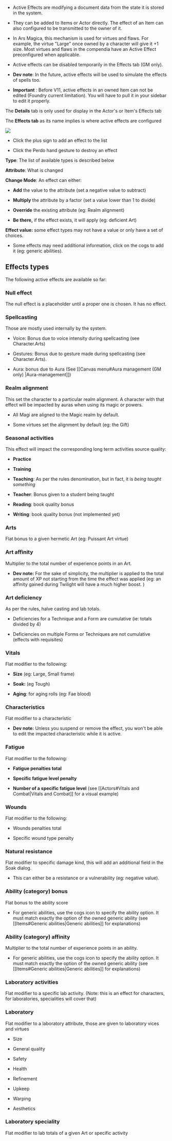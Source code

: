 -   Active Effects are modifying a document data from the state it is stored in the system.
    
-   They can be added to Items or Actor directly. The effect of an Item can also configured to be transmitted to the owner of it.
    
-   In Ars Magica, this mechanism is used for virtues and flaws. For example, the virtue "Large" once owned by a character will give it +1 size. Most virtues and flaws in the compendia have an Active Effect preconfigured when applicable.
    
-   Active effects can be disabled temporarily in the Effects tab (GM only).
    
-   **Dev note**: In the future, active effects will be used to simulate the effects of spells too.
    
-   **Important** : Before V11, active effects in an owned Item can not be edited (Foundry current limitation). You will have to pull it in your sidebar to edit it properly.
    

The **Details** tab is only used for display in the Actor's or Item's Effects tab

The **Effects tab** as its name implies is where active effects are configured

![](systems/arm5e/assets/userguide/ActiveEffectConfig.png)

-   Click the plus sign to add an effect to the list
    
-   Click the Perdo hand gesture to destroy an effect
    

**Type**: The list of available types is described below

**Attribute**: What is changed

**Change Mode**: An effect can either:

-   **Add** the value to the attribute (set a negative value to subtract)
    
-   **Multiply** the attribute by a factor (set a value lower than 1 to divide)
    
-   **Override** the existing attribute (eg: Realm alignment)
    
-   **Be there,** if the effect exists, it will apply (eg: deficient Art)
    

**Effect value:** some effect types may not have a value or only have a set of choices.

-   Some effects may need additional information, click on the cogs to add it (eg: generic abilities).
    

## Effects types

The following active effects are available so far:

### Null effect

The null effect is a placeholder until a proper one is chosen. It has no effect.

### Spellcasting

Those are mostly used internally by the system.

-   Voice: Bonus due to voice intensity during spellcasting (see Character.Arts)
    
-   Gestures: Bonus due to gesture made during spellcasting (see Character.Arts).
    
-   Aura: bonus due to Aura (See [[Canvas menu#Aura management (GM only) |Aura-management]])  
    

### Realm alignment

This set the character to a particular realm alignment. A character with that effect will be impacted by auras when using its magic or powers.

-   All Magi are aligned to the Magic realm by default.
    
-   Some virtues set the alignment by default (eg: the Gift)
    

### Seasonal activities

This effect will impact the corresponding long term activities source quality:

-   **Practice**
    
-   **Training**
    
-   **Teaching**: As per the rules denomination, but in fact, it is _being taught something_
    
-   **Teacher**: Bonus given to a student being taught
    
-   **Reading**: book quality bonus
    
-   **Writing**: book quality bonus (not implemented yet)
    

### Arts

Flat bonus to a given hermetic Art (eg: Puissant Art virtue)

### Art affinity

Multiplier to the total number of experience points in an Art.

-   **Dev note:** For the sake of simplicity, the multiplier is applied to the total amount of XP not starting from the time the effect was applied (eg: an affinity gained during Twilight will have a much higher boost. )  
    

### Art deficiency

As per the rules, halve casting and lab totals.

-   Deficiencies for a Technique and a Form are cumulative (ie: totals divided by 4)
    
-   Deficiencies on multiple Forms or Techniques are not cumulative (effects with requisites)
    

### Vitals

Flat modifier to the following:

-   **Size** (eg: Large, Small frame)
    
-   **Soak:** (eg Tough)
    
-   **Aging**: for aging rolls (eg: Fae blood)
    

### Characteristics

Flat modifier to a characteristic

-   **Dev note:** Unless you suspend or remove the effect, you won't be able to edit the impacted characteristic while it is active.
    

### Fatigue

Flat modifier to the following:

-   **Fatigue penalties total**
    
-   **Specific fatigue level penalty**
    
-   **Number of a specific fatigue level** (see [[Actors#Vitals and Combat|Vitals and Combat]] for a visual example)
    

### Wounds

Flat modifier to the following:

-   Wounds penalties total
    
-   Specific wound type penalty
    

### Natural resistance

Flat modifier to specific damage kind, this will add an additional field in the Soak dialog.

-   This can either be a resistance or a vulnerability (eg: negative value).
    

### Ability (category) bonus

Flat bonus to the ability score

-   For generic abilities, use the cogs icon to specify the ability option. It must match exactly the option of the owned generic ability (see [[Items#Generic abilities|Generic abilities]]  for explanations)
    

### Ability (category) affinity

Multiplier to the total number of experience points in an ability.

-   For generic abilities, use the cogs icon to specify the ability option. It must match exactly the option of the owned generic ability (see [[Items#Generic abilities|Generic abilities]] for explanations)
    

### Laboratory activities

Flat modifier to a specific lab activity. (Note: this is an effect for characters, for laboratories, specialities will cover that)

### Laboratory

Flat modifier to a laboratory attribute, those are given to laboratory vices and virtues

-   Size
    
-   General quality
    
-   Safety
    
-   Health
    
-   Refinement
    
-   Upkeep
    
-   Warping
    
-   Aesthetics
    

### Laboratory speciality

Flat modifier to lab totals of a given Art or specific activity